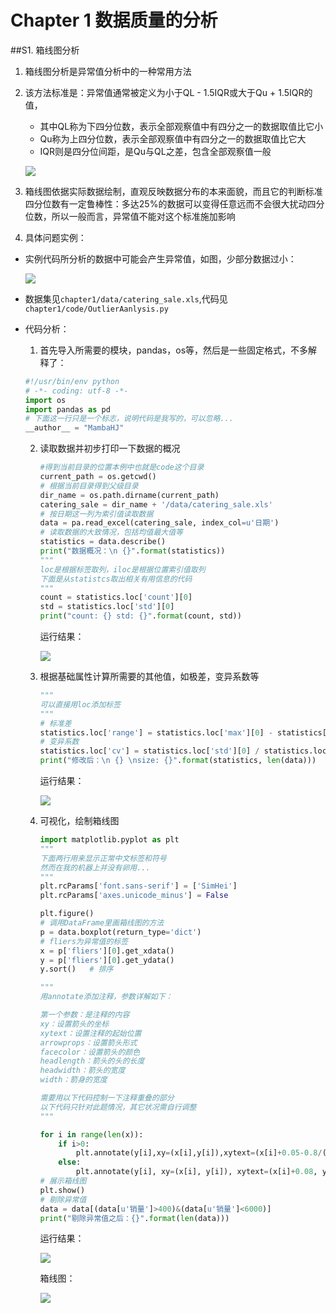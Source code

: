# Chapter 1 数据质量的分析

##S1. 箱线图分析

1. 箱线图分析是异常值分析中的一种常用方法

2. 该方法标准是：异常值通常被定义为小于QL - 1.5IQR或大于Qu + 1.5IQR的值，

   - 其中QL称为下四分位数，表示全部观察值中有四分之一的数据取值比它小
   - Qu称为上四分位数，表示全部观察值中有四分之一的数据取值比它大
   - IQR则是四分位间距，是Qu与QL之差，包含全部观察值一般

   ![](https://ws4.sinaimg.cn/large/006tKfTcgy1ftmiw2xuf9j306q0770tc.jpg)

3. 箱线图依据实际数据绘制，直观反映数据分布的本来面貌，而且它的判断标准四分位数有一定鲁棒性：多达25%的数据可以变得任意远而不会很大扰动四分位数，所以一般而言，异常值不能对这个标准施加影响

4. 具体问题实例：

- 实例代码所分析的数据中可能会产生异常值，如图，少部分数据过小：

  ![](https://ws1.sinaimg.cn/large/006tKfTcgy1ftmixwkshvj305406t74h.jpg)

- 数据集见`chapter1/data/catering_sale.xls`,代码见`chapter1/code/OutlierAanlysis.py`

- 代码分析：

  1. 首先导入所需要的模块，pandas，os等，然后是一些固定格式，不多解释了：

  ```python
  #!/usr/bin/env python
  # -*- coding: utf-8 -*-
  import os
  import pandas as pd
  # 下面这一行只是一个标志，说明代码是我写的，可以忽略...
  __author__ = "MambaHJ"
  ```

  2. 读取数据并初步打印一下数据的概况

     ```python
     #得到当前目录的位置本例中也就是code这个目录
     current_path = os.getcwd()
     # 根据当前目录得到父级目录
     dir_name = os.path.dirname(current_path)
     catering_sale = dir_name + '/data/catering_sale.xls'
     # 按日期这一列为索引值读取数据
     data = pa.read_excel(catering_sale, index_col=u'日期')
     # 读取数据的大致情况，包括均值最大值等
     statistics = data.describe()
     print("数据概况：\n {}".format(statistics))
     """
     loc是根据标签取列，iloc是根据位置索引值取列
     下面是从statistcs取出相关有用信息的代码
     """
     count = statistics.loc['count'][0]
     std = statistics.loc['std'][0]
     print("count: {} std: {}".format(count, std))
     ```

     运行结果：

     ![](https://ws3.sinaimg.cn/large/006tNc79gy1ftqj5sltoqj3086056aag.jpg)

  3. 根据基础属性计算所需要的其他值，如极差，变异系数等

     ```python
     """
     可以直接用loc添加标签
     """
     # 标准差
     statistics.loc['range'] = statistics.loc['max'][0] - statistics['min'][0]
     # 变异系数
     statistics.loc['cv'] = statistics.loc['std'][0] / statistics.loc['mean'][0]
     print("修改后：\n {} \nsize: {}".format(statistics, len(data)))
     ```

     运行结果：

     ![](https://ws4.sinaimg.cn/large/006tNc79gy1ftqjnlpg6mj306106bdg8.jpg)

  4. 可视化，绘制箱线图

     ```python
     import matplotlib.pyplot as plt
     """
     下面两行用来显示正常中文标签和符号
     然而在我的机器上并没有卵用...
     """
     plt.rcParams['font.sans-serif'] = ['SimHei']
     plt.rcParams['axes.unicode_minus'] = False
     
     plt.figure()
     # 调用DataFrame里画箱线图的方法
     p = data.boxplot(return_type='dict')
     # fliers为异常值的标签
     x = p['fliers'][0].get_xdata()
     y = p['fliers'][0].get_ydata()
     y.sort()	# 排序
     
     """
     用annotate添加注释，参数详解如下：
     
     第一个参数：是注释的内容
     xy：设置箭头的坐标
     xytext：设置注释的起始位置
     arrowprops：设置箭头形式
     facecolor：设置箭头的颜色
     headlength：箭头的头的长度
     headwidth：箭头的宽度
     width：箭身的宽度
     
     需要用以下代码控制一下注释重叠的部分
     以下代码只针对此题情况，其它状况需自行调整
     """
     
     for i in range(len(x)):
         if i>0:
             plt.annotate(y[i],xy=(x[i],y[i]),xytext=(x[i]+0.05-0.8/(y[i]-y[i-1]),y[i]))
         else:
             plt.annotate(y[i], xy=(x[i], y[i]), xytext=(x[i]+0.08, y[i]))
     # 展示箱线图
     plt.show()
     # 剔除异常值
     data = data[(data[u'销量']>400)&(data[u'销量']<6000)]
     print("剔除异常值之后：{}".format(len(data)))
     ```

     运行结果：

     ![](https://ws3.sinaimg.cn/large/006tNc79gy1ftqmh1ut69j304f0133yj.jpg)

     箱线图：

     ![](https://ws4.sinaimg.cn/large/006tNc79gy1ftqmh45vlzj30hs0dcaa8.jpg)